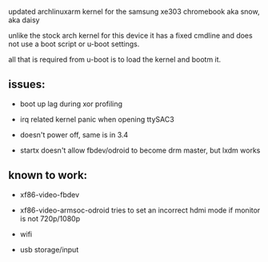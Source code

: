 
updated archlinuxarm kernel for the samsung xe303 chromebook aka snow, aka daisy

unlike the stock arch kernel for this device it has a fixed cmdline
and does not use a boot script or u-boot settings.

all that is required from u-boot is to load the kernel and bootm it.

## issues:

- boot up lag during xor profiling

- irq related kernel panic when opening ttySAC3

- doesn't power off, same is in 3.4

- startx doesn't allow fbdev/odroid to become drm master, but lxdm works

## known to work:

- xf86-video-fbdev

- xf86-video-armsoc-odroid tries to set an incorrect hdmi mode if
  monitor is not 720p/1080p

- wifi

- usb storage/input


